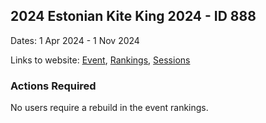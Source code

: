 ## 2024 Estonian Kite King  2024 - ID 888

Dates: 1 Apr 2024 - 1 Nov 2024

Links to website: [Event](https://www.gps-kitesurfing.com/default.aspx?mnu=event&val=888), [Rankings](https://www.gps-kitesurfing.com/default.aspx?mnu=eventranking&val=888), [Sessions](https://www.gps-kitesurfing.com/default.aspx?mnu=eventsessions&val=888)

### Actions Required

No users require a rebuild in the event rankings.

